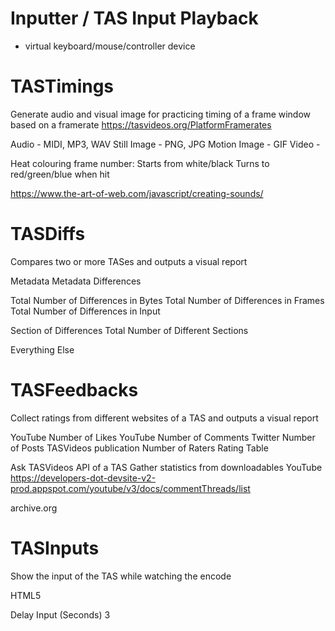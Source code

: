 # Inputter / TAS Input Playback
- virtual keyboard/mouse/controller device

# TASTimings
Generate audio and visual image for practicing timing of a frame window based on a framerate
https://tasvideos.org/PlatformFramerates

Audio - MIDI, MP3, WAV
Still Image - PNG, JPG
Motion Image - GIF
Video - 

Heat colouring frame number:
Starts from white/black
Turns to red/green/blue when hit

https://www.the-art-of-web.com/javascript/creating-sounds/

# TASDiffs
Compares two or more TASes and outputs a visual report

Metadata
Metadata Differences

Total Number of Differences in Bytes
Total Number of Differences in Frames
Total Number of Differences in Input

Section of Differences
Total Number of Different Sections

Everything Else

# TASFeedbacks
Collect ratings from different websites of a TAS and outputs a visual report

YouTube Number of Likes
YouTube Number of Comments
Twitter Number of Posts
TASVideos publication Number of Raters
Rating Table

Ask TASVideos API of a TAS
Gather statistics from downloadables
YouTube
https://developers-dot-devsite-v2-prod.appspot.com/youtube/v3/docs/commentThreads/list

archive.org

# TASInputs
Show the input of the TAS while watching the encode

HTML5

Delay Input (Seconds)	3

